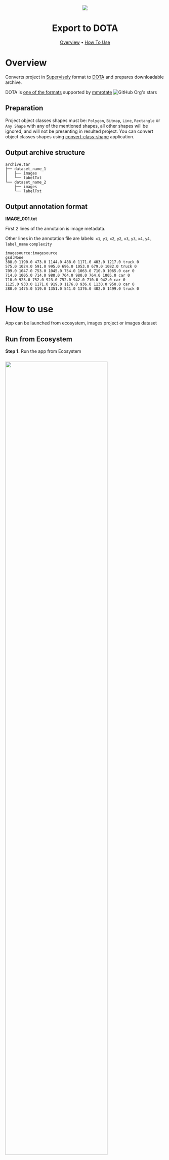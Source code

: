 
<div align="center" markdown>
<img src="https://user-images.githubusercontent.com/115161827/203993840-5a170216-d7a2-4e45-a74a-4b4c856e5b2f.jpg"/>  

# Export to DOTA

<p align="center">
  <a href="#Overview">Overview</a> •
  <a href="#How-to-use">How To Use</a>
</p>

</div>

# Overview

Converts project in [Supervisely](https://docs.supervise.ly/data-organization/00_ann_format_navi) format to [DOTA](https://captain-whu.github.io/DOTA/dataset.html) and prepares downloadable archive. 

DOTA is [one of the formats](https://github.com/open-mmlab/mmrotate/tree/main/tools/data#data-preparation-for-rotation-detection) supported by [mmrotate](https://github.com/open-mmlab/mmrotate) ![GitHub Org's stars](https://img.shields.io/github/stars/open-mmlab/mmrotate?style=social)


## Preparation

Project object classes shapes must be: `Polygon`, `Bitmap`, `Line`, `Rectangle` or `Any Shape` with any of the mentioned shapes, all other shapes will be ignored, and will not be presenting in resulted project. You can convert object classes shapes using [convert-class-shape](https://ecosystem.supervise.ly/apps/convert-class-shape) application.

## Output archive structure

```
archive.tar
├── dataset_name_1
│   ├── images
│   └── labelTxt
└── dataset_name_2
    ├── images
    └── labelTxt
```

## Output annotation format

**IMAGE_001.txt**

First 2 lines of the annotaion is image metadata.

Other lines in the annotation file are labels: `x1`, `y1`, `x2`, `y2`, `x3`, `y3`, `x4`, `y4`, `label_name` `complexity` 

```
imagesource:imagesource
gsd:None
388.0 1190.0 473.0 1144.0 488.0 1171.0 403.0 1217.0 truck 0
575.0 1024.0 591.0 995.0 696.0 1053.0 679.0 1082.0 truck 0
709.0 1047.0 753.0 1045.0 754.0 1063.0 710.0 1065.0 car 0
714.0 1005.0 714.0 980.0 764.0 980.0 764.0 1005.0 car 0
710.0 923.0 752.0 923.0 752.0 942.0 710.0 942.0 car 0
1125.0 933.0 1171.0 919.0 1176.0 936.0 1130.0 950.0 car 0
380.0 1475.0 519.0 1351.0 541.0 1376.0 402.0 1499.0 truck 0
```

# How to use

App can be launched from ecosystem, images project or images dataset

## Run from Ecosystem

**Step 1.** Run the app from Ecosystem

<img src="https://user-images.githubusercontent.com/115161827/203999489-57154128-ae87-4813-a2c8-560ce6614ed4.jpg" width="80%" style='padding-top: 10px'>  

**Step 2.** Select input project or dataset and press the Run button

<img src="https://user-images.githubusercontent.com/115161827/203999453-a36b56c9-5be5-475f-b075-3f02461c7503.gif" width="80%" style='padding-top: 10px'>

## Run from Images Project or Dataset

**Step 1.** Run the application from the context menu of the Images Project or Dataset

<img src="https://user-images.githubusercontent.com/115161827/203999520-b935e4a5-f06f-4e87-afef-09fb82026a9e.png" width="80%" style='padding-top: 10px'>  

**Step 2.** Press the Run button

<img src="https://user-images.githubusercontent.com/115161827/203999543-d85c56bb-de1b-4ec2-a00a-6ecc95d3f408.png" width="80%" style='padding-top: 10px'>

## Result

<img src="https://user-images.githubusercontent.com/115161827/203999558-b427801a-8e84-4064-a6a9-0925e4dd6c58.jpg" width="80%" style='padding-top: 10px'>
